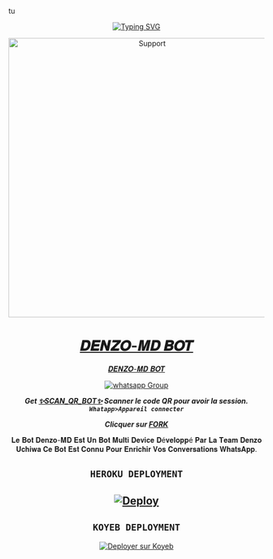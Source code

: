 tu<div align="center">
<a href="https://git.io/typing-svg"><img src="https://readme-typing-svg.demolab.com?font=Ribeye&size=50&pause=1000&color=F710B1&center=true&width=910&height=100&lines=Salut+Je+suis+𝑫𝑬𝑵𝒁𝑶-𝑴𝑫 𝑩𝑶𝑻;MULTI+DEVICE+WHATSAPP+BOT; CRÉÉ+PAR+✨DENZO Uchiwa✨;PUBLIC+BOT; DÉVELOPPÉ+PAR+LA+TEAM+DENZO." alt="Typing SVG" /></a>
</p>
<p align="center">
  <a href="https://chat.whatsapp.com/JFNXyoRTf4t6e9GTaM2Oe6">
    <img alt=Support height="550" src="https://i.imgur.com/nkroZCU.jpeg"> 
    </p>
<h1 align="center"> 𝑫𝑬𝑵𝒁𝑶-𝑴𝑫 𝑩𝑶𝑻
</h1>
<p align="center"> 𝑫𝑬𝑵𝒁𝑶-𝑴𝑫 𝑩𝑶𝑻
<p align="center">
 <a href="https://chat.whatsapp.com/JFNXyoRTf4t6e9GTaM2Oe6" target="_blank">
    <img alt="whatsapp Group" src="https://img.shields.io/badge/ Whatsapp Support Group -25D366?style=for-the-badge&logo=whatsapp&logoColor=white" />
 </a> 
  
***Get [✨SCAN_QR_BOT✨](https://replit.com/@Smith2023/DENZO-UCHIWA-3?v=1) Scanner le code QR pour avoir la session. `Whatapp>Appareil connecter`***


***Clicquer sur  [FORK](https://github.com/Denzo-MD/Denzo-MD/fork)***


𝐋𝐞 𝐁𝐨𝐭 𝐃𝐞𝐧𝐳𝐨-𝐌𝐃 𝐄𝐬𝐭 𝐔𝐧 𝐁𝐨𝐭 𝐌𝐮𝐥𝐭𝐢 𝐃𝐞𝐯𝐢𝐜𝐞 𝐃é𝐯𝐞𝐥𝐨𝐩𝐩é 𝐏𝐚𝐫 𝐋𝐚 𝐓𝐞𝐚𝐦 𝐃𝐞𝐧𝐳𝐨 𝐔𝐜𝐡𝐢𝐰𝐚 𝐂𝐞 𝐁𝐨𝐭 𝐄𝐬𝐭 𝐂𝐨𝐧𝐧𝐮 𝐏𝐨𝐮𝐫 𝐄𝐧𝐫𝐢𝐜𝐡𝐢𝐫 𝐕𝐨𝐬 𝐂𝐨𝐧𝐯𝐞𝐫𝐬𝐚𝐭𝐢𝐨𝐧𝐬 𝐖𝐡𝐚𝐭𝐬𝐀𝐩𝐩.


## ```HEROKU DEPLOYMENT```

[![Deploy](https://www.herokucdn.com/deploy/button.svg)](https://heroku.com/deploy?template=https://github.com/Denzo-MD/Denzo-MD-V3)
---------


## ```KOYEB DEPLOYMENT``` 


[![Deployer sur Koyeb](https://www.koyeb.com/static/images/deploy/button.svg)](https://app.koyeb.com/apps/deploy?type=git&repository=github.com/Denzo-MD/Denzo-MD-V3&branch=main&env[SESSION_ID]&env[OWNER_NUMBER]=2449354695268&env[MONGODB_URI]&&env[OWNER_NAME]=Denzo&env[KOYEB_API]&env[PREFIX]=.&env[ALIVE_IMG]=https://i.imgur.com/nkroZCU.jpeg&env[global_url]=instagram.com&env[FAKE_COUNTRY_CODE]=92&env[READ_MESSAGE]=false&env[DISABLE_PM]=false&env[WORKTYPE]=public&env[THEME]=Denzo-MD&env[PACK_INFO]=Denzo-MD;BY-Denzo&name=Denzo-MD-V3&env[KOYEB_NAME]=Denzo-MD&env[ANTILINK_VALUES]=chat.whatsapp.com&env[PORT]=8000)
